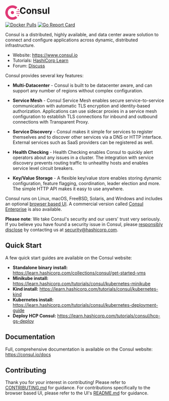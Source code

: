 <h1>
  <img src="./website/public/img/logo.svg" align="left" height="46px" alt="Consul logo"/>
  <span>Consul</span>
</h1>

[![Docker Pulls](https://img.shields.io/docker/pulls/_/consul.svg)](https://hub.docker.com/_/consul)
[![Go Report Card](https://goreportcard.com/badge/github.com/hashicorp/consul)](https://goreportcard.com/report/github.com/hashicorp/consul)

Consul is a distributed, highly available, and data center aware solution to connect and configure applications across dynamic, distributed infrastructure.

* Website: https://www.consul.io
* Tutorials: [HashiCorp Learn](https://learn.hashicorp.com/consul)
* Forum: [Discuss](https://discuss.hashicorp.com/c/consul)

Consul provides several key features:

* **Multi-Datacenter** - Consul is built to be datacenter aware, and can
  support any number of regions without complex configuration.

* **Service Mesh** - Consul Service Mesh enables secure service-to-service
  communication with automatic TLS encryption and identity-based authorization. Applications
  can use sidecar proxies in a service mesh configuration to establish TLS
  connections for inbound and outbound connections with Transparent Proxy.

* **Service Discovery** - Consul makes it simple for services to register
  themselves and to discover other services via a DNS or HTTP interface.
  External services such as SaaS providers can be registered as well.

* **Health Checking** - Health Checking enables Consul to quickly alert
  operators about any issues in a cluster. The integration with service
  discovery prevents routing traffic to unhealthy hosts and enables service
  level circuit breakers.

* **Key/Value Storage** - A flexible key/value store enables storing
  dynamic configuration, feature flagging, coordination, leader election and
  more. The simple HTTP API makes it easy to use anywhere.

Consul runs on Linux, macOS, FreeBSD, Solaris, and Windows and includes an
optional [browser based UI](https://demo.consul.io). A commercial version
called [Consul Enterprise](https://www.consul.io/docs/enterprise) is also
available.

**Please note**: We take Consul's security and our users' trust very seriously. If you
believe you have found a security issue in Consul, please [responsibly disclose](https://www.hashicorp.com/security#vulnerability-reporting)
by contacting us at security@hashicorp.com.

## Quick Start

A few quick start guides are available on the Consul website:

* **Standalone binary install:** https://learn.hashicorp.com/collections/consul/get-started-vms
* **Minikube install:** https://learn.hashicorp.com/tutorials/consul/kubernetes-minikube
* **Kind install:** https://learn.hashicorp.com/tutorials/consul/kubernetes-kind
* **Kubernetes install:** https://learn.hashicorp.com/tutorials/consul/kubernetes-deployment-guide
* **Deploy HCP Consul:** https://learn.hashicorp.com/tutorials/consul/hcp-gs-deploy 

## Documentation

Full, comprehensive documentation is available on the Consul website: https://consul.io/docs

## Contributing

Thank you for your interest in contributing! Please refer to [CONTRIBUTING.md](https://github.com/hashicorp/consul/blob/main/.github/CONTRIBUTING.md)
for guidance. For contributions specifically to the browser based UI, please
refer to the UI's [README.md](https://github.com/hashicorp/consul/blob/main/ui/packages/consul-ui/README.md)
for guidance.

